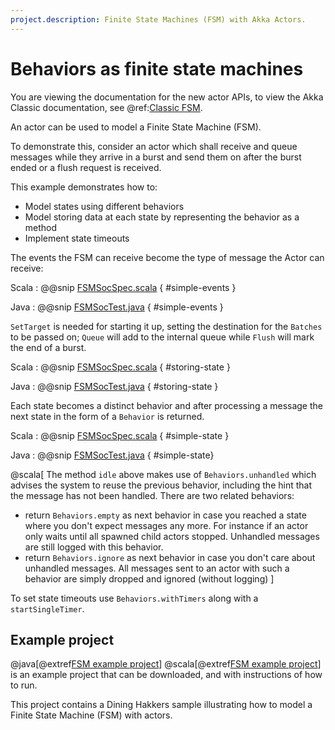 ```yaml
---
project.description: Finite State Machines (FSM) with Akka Actors.
---
```

# Behaviors as finite state machines

You are viewing the documentation for the new actor APIs, to view the Akka Classic documentation, see @ref:[Classic FSM](../fsm.md).

An actor can be used to model a Finite State Machine (FSM).

To demonstrate this, consider an actor which shall receive and queue messages while they arrive in a burst and
send them on after the burst ended or a flush request is received.

This example demonstrates how to:

* Model states using different behaviors
* Model storing data at each state by representing the behavior as a method 
* Implement state timeouts 

The events the FSM can receive become the type of message the Actor can receive:

Scala
:  @@snip [FSMSocSpec.scala](/akka-actor-typed-tests/src/test/scala/docs/akka/typed/FSMDocSpec.scala) { #simple-events }

Java
:  @@snip [FSMSocTest.java](/akka-actor-typed-tests/src/test/java/jdocs/akka/typed/FSMDocTest.java) { #simple-events }

`SetTarget` is needed for starting it up, setting the destination for the
`Batches` to be passed on; `Queue` will add to the internal queue while
`Flush` will mark the end of a burst.

Scala
:  @@snip [FSMSocSpec.scala](/akka-actor-typed-tests/src/test/scala/docs/akka/typed/FSMDocSpec.scala) { #storing-state }

Java
:  @@snip [FSMSocTest.java](/akka-actor-typed-tests/src/test/java/jdocs/akka/typed/FSMDocTest.java) { #storing-state }

Each state becomes a distinct behavior and after processing a message the next state in the form of a `Behavior`
is returned.

Scala
:  @@snip [FSMSocSpec.scala](/akka-actor-typed-tests/src/test/scala/docs/akka/typed/FSMDocSpec.scala) { #simple-state }

Java
:  @@snip [FSMSocTest.java](/akka-actor-typed-tests/src/test/java/jdocs/akka/typed/FSMDocTest.java) { #simple-state}

@scala[
The method `idle` above makes use of `Behaviors.unhandled` which advises the system to reuse the previous behavior, 
including the hint that the message has not been handled.
There are two related behaviors:

- return `Behaviors.empty` as next behavior in case you reached a state where you don't expect messages any more. 
  For instance if an actor only waits until all spawned child actors stopped. 
  Unhandled messages are still logged with this behavior.
- return `Behaviors.ignore` as next behavior in case you don't care about unhandled messages. 
  All messages sent to an actor with such a behavior are simply dropped and ignored (without logging)
]

To set state timeouts use `Behaviors.withTimers` along with a `startSingleTimer`.

## Example project

@java[@extref[FSM example project](samples:akka-samples-fsm-java)]
@scala[@extref[FSM example project](samples:akka-samples-fsm-scala)]
is an example project that can be downloaded, and with instructions of how to run.

This project contains a Dining Hakkers sample illustrating how to model a Finite State Machine (FSM) with actors.
